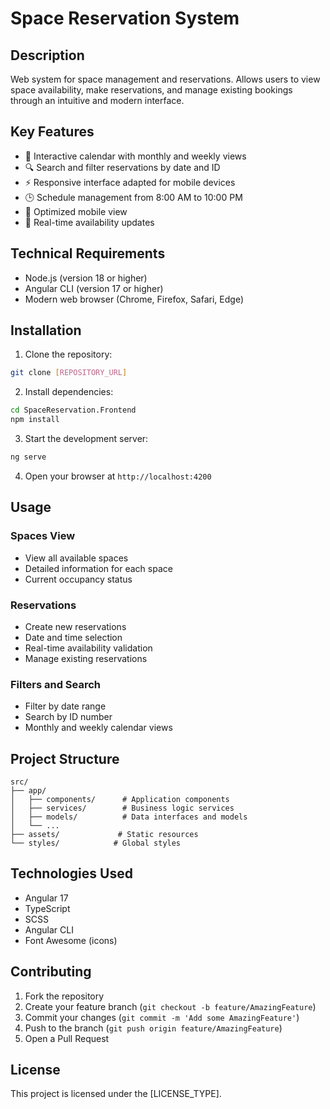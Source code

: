 # Space Reservation System

## Description
Web system for space management and reservations. Allows users to view space availability, make reservations, and manage existing bookings through an intuitive and modern interface.

## Key Features
- 📅 Interactive calendar with monthly and weekly views
- 🔍 Search and filter reservations by date and ID
- ⚡ Responsive interface adapted for mobile devices
- 🕒 Schedule management from 8:00 AM to 10:00 PM
- 📱 Optimized mobile view
- 🔄 Real-time availability updates

## Technical Requirements
- Node.js (version 18 or higher)
- Angular CLI (version 17 or higher)
- Modern web browser (Chrome, Firefox, Safari, Edge)

## Installation

1. Clone the repository:
```bash
git clone [REPOSITORY_URL]
```

2. Install dependencies:
```bash
cd SpaceReservation.Frontend
npm install
```

3. Start the development server:
```bash
ng serve
```

4. Open your browser at `http://localhost:4200`

## Usage

### Spaces View
- View all available spaces
- Detailed information for each space
- Current occupancy status

### Reservations
- Create new reservations
- Date and time selection
- Real-time availability validation
- Manage existing reservations

### Filters and Search
- Filter by date range
- Search by ID number
- Monthly and weekly calendar views

## Project Structure
```
src/
├── app/
│   ├── components/      # Application components
│   ├── services/        # Business logic services
│   ├── models/          # Data interfaces and models
│   └── ...
├── assets/             # Static resources
└── styles/            # Global styles
```

## Technologies Used
- Angular 17
- TypeScript
- SCSS
- Angular CLI
- Font Awesome (icons)

## Contributing
1. Fork the repository
2. Create your feature branch (`git checkout -b feature/AmazingFeature`)
3. Commit your changes (`git commit -m 'Add some AmazingFeature'`)
4. Push to the branch (`git push origin feature/AmazingFeature`)
5. Open a Pull Request

## License
This project is licensed under the [LICENSE_TYPE].
